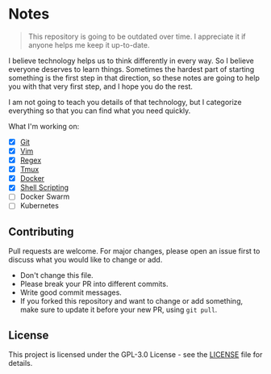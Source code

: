 # Notes

> This repository is going to be outdated over time. I appreciate it if anyone helps me keep it up-to-date.

I believe technology helps us to think differently in every way. So I believe everyone deserves to learn things. Sometimes the hardest part of starting something is the first step in that direction, so these notes are going to help you with that very first step, and I hope you do the rest.

I am not going to teach you details of that technology, but I categorize everything so that you can find what you need quickly.

What I'm working on:
- [x] [Git](Tech%20Guide/Git/README.md)
- [x] [Vim](Tech%20Guide/Vim/README.md)
- [x] [Regex](Tech%20Guide/Regex/README.md)
- [x] [Tmux](Tech%20Guide/Tmux/README.md)
- [x] [Docker](Tech%20Guide/Docker/README.md)
- [x] [Shell Scripting](Tech%20Guide/Shell-Scripting/README.md)
- [ ] Docker Swarm
- [ ] Kubernetes

## Contributing
Pull requests are welcome. For major changes, please open an issue first to discuss what you would like to change or add.
- Don't change this file.
- Please break your PR into different commits.
- Write good commit messages.
- If you forked this repository and want to change or add something, make sure to update it before your new PR, using `git pull`.

## License
This project is licensed under the GPL-3.0 License - see the [LICENSE](./LICENSE) file for details.
